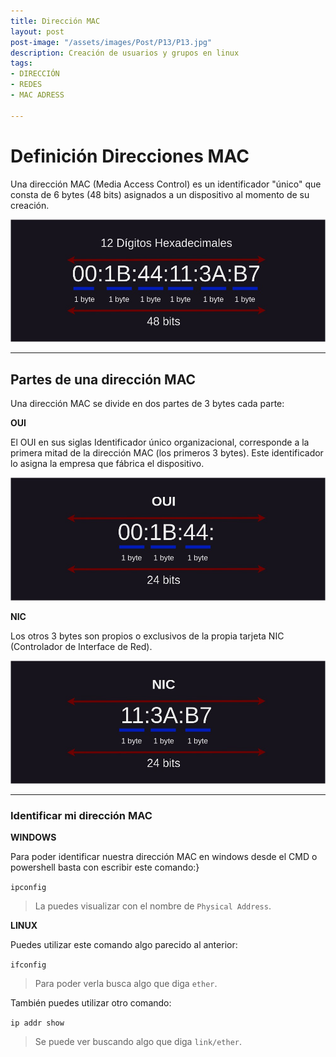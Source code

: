 ```yaml
---
title: Dirección MAC
layout: post
post-image: "/assets/images/Post/P13/P13.jpg"
description: Creación de usuarios y grupos en linux
tags:
- DIRECCIÓN
- REDES
- MAC ADRESS

---
```


# Definición Direcciones MAC

Una dirección MAC (Media Access Control) es un identificador "único" que consta de 6 bytes (48 bits) asignados a un dispositivo al momento de su creación.

![P13i1](/assets/images/Post/P13/P13i1.jpg)

---

## Partes de una dirección MAC

Una dirección MAC se divide en dos partes de 3 bytes cada parte:

**OUI**

El OUI en sus siglas Identificador único organizacional, corresponde a la primera mitad de la dirección MAC (los primeros 3 bytes). Este identificador lo asigna la empresa que fábrica el dispositivo.

![P13i2](/assets/images/Post/P13/P13i2.jpg)

**NIC**

Los otros 3 bytes son propios o exclusivos de la propia tarjeta NIC (Controlador de Interface de Red).

![P13i3](/assets/images/Post/P13/P13i3.jpg) 

---

### Identificar mi dirección MAC

**WINDOWS**

Para poder identificar nuestra dirección MAC en windows desde el CMD o powershell basta con escribir este comando:}

`ipconfig` 

>La puedes visualizar con el nombre de `Physical Address`.

**LINUX**

Puedes utilizar este comando algo parecido al anterior:

`ifconfig`

>Para poder verla busca algo que diga `ether`.

También puedes utilizar otro comando:

`ip addr show`

>Se puede ver buscando algo que diga `link/ether`.

